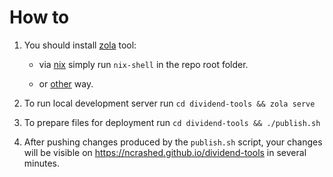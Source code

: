 How to
======

1. You should install [zola](https://www.getzola.org/) tool:

    - via [nix](https://nixos.org/) simply run `nix-shell` in the repo root folder.
    
    - or [other](https://www.getzola.org/documentation/getting-started/installation/) way. 

2. To run local development server run `cd dividend-tools && zola serve` 
3. To prepare files for deployment run `cd dividend-tools && ./publish.sh`
4. After pushing changes produced by the `publish.sh` script, your changes will be visible on https://ncrashed.github.io/dividend-tools in several minutes.
